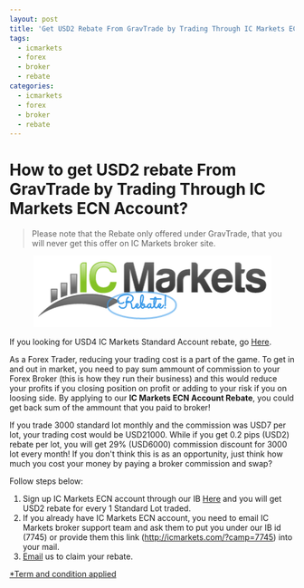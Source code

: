 ```yaml
---
layout: post
title: 'Get USD2 Rebate From GravTrade by Trading Through IC Markets ECN Account Now!'
tags:
  - icmarkets
  - forex
  - broker
  - rebate
categories:
  - icmarkets
  - forex
  - broker
  - rebate
---
```

# How to get USD2 rebate From GravTrade by Trading Through IC Markets ECN Account?
> Please note that the Rebate only offered under GravTrade, that you will never get this offer on IC Markets broker site.

<div align="center">
<img alt="IC Markets ECN Account Rebate" src="/static/img/general-image/ic-markets-rebate.PNG" title="IC Markets ECN Account Rebate">
</div>

If you looking for USD4 IC Markets Standard Account rebate, go [Here](http://www.gravtrade.com/icmarkets/forex/broker/rebate/2016/10/04/icmarkets-broker-standard-account-rebate.html "IC Markets Standard Account Rebate").

As a Forex Trader, reducing your trading cost is a part of the game. To get in and out in market, you need to pay sum ammount of commission to your Forex Broker (this is how they run their business) and this would reduce your profits if you closing position on profit or adding to your risk if you on loosing side. By applying to our **IC Markets ECN Account Rebate**, you could get back sum of the ammount that you paid to broker!

If you trade 3000 standard lot monthly and the commission was USD7 per lot, your trading cost would be USD21000. While if you get 0.2 pips (USD2) rebate per lot, you will get 29% (USD6000) commission discount for 3000 lot every month! If you don't think this is as an opportunity, just think how much you cost your money by paying a broker commission and swap?

Follow steps below:

1. Sign up IC Markets ECN account through our IB [Here](http://icmarkets.com/?camp=7745 "Here") and you will get USD2 rebate for every 1 Standard Lot traded.
2. If you already have IC Markets ECN account, you need to email IC Markets broker support team and ask them to put you under our IB id (7745) or provide them this link (http://icmarkets.com/?camp=7745) into your mail.
3. [Email](http://www.gravtrade.com/contact "Email") us to claim your rebate.

[*Term and condition applied](http://www.gravtrade.com/term-and-condition/ "Term and condition applied")
